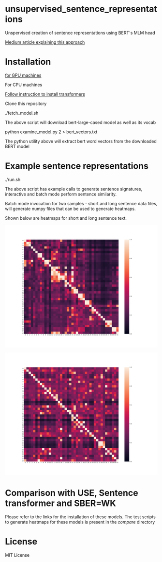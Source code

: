# unsupervised_sentence_representations

Unspervised creation of sentence representations using BERT's MLM head

[Medium article explaining this approach](https://towardsdatascience.com/unsupervised-creation-of-interpretable-sentence-representations-851e74921cf9)


# Installation

[for GPU machines](https://github.com/ajitrajasekharan/multi_gpu_test)

For CPU machines

[Follow instruction to install transformers](https://github.com/huggingface/transformers)

Clone this repository

./fetch_model.sh   

The above script will download bert-large-cased model as well as its vocab

python examine_model.py 2 > bert_vectors.txt

The python utility above will extract bert word vectors from the downloaded BERT model

# Example sentence representations

./run.sh 

The above script has example calls to generate sentence signatures, interactive and batch mode perform sentence similarity.

Batch mode invocation for two samples - short and long sentence data files, will generate numpy files that can be used to generate heatmaps.

Shown below are heatmaps for short and long sentence text.

![Small sentences](heatmaps/small.png)

![Long sentences](heatmaps/big.png)


# Comparison with USE, Sentence transformer and SBER=WK
Please refer to the links for the installation of these models. The test scripts to generate heatmaps for these models is present in the *compare* directory


# License

MIT License
